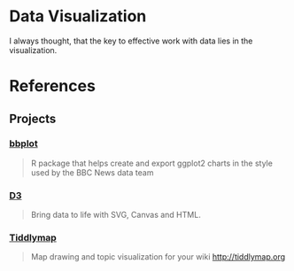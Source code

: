 # Data Visualization

I always thought, that the key to effective work with data lies in the visualization.

# References

## Projects

### [bbplot]

> R package that helps create and export ggplot2 charts in the style used by the BBC News data team

### [D3]

> Bring data to life with SVG, Canvas and HTML.

### [Tiddlymap]

> Map drawing and topic visualization for your wiki http://tiddlymap.org

[Tiddlymap]: https://github.com/felixhayashi/TW5-TiddlyMap
[D3]: https://github.com/d3/d3
[bbplot]: https://github.com/bbc/bbplot
